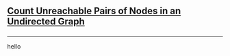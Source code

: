 <h2><a href="https://leetcode.com/problems/count-unreachable-pairs-of-nodes-in-an-undirected-graph/submissions/921756788/">Count Unreachable Pairs of Nodes in an Undirected Graph</a></h2><h3></h3><hr>hello